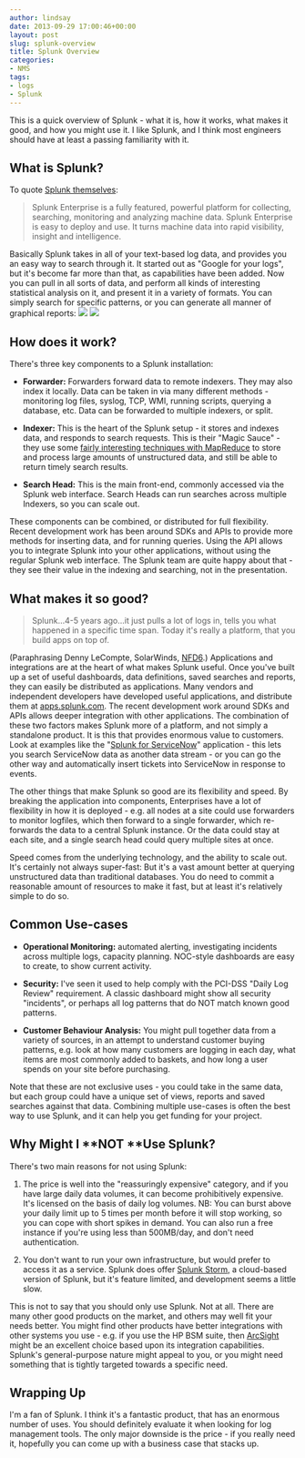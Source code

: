 ```yaml
---
author: lindsay
date: 2013-09-29 17:00:46+00:00
layout: post
slug: splunk-overview
title: Splunk Overview
categories:
- NMS
tags:
- logs
- Splunk
---
```


This is a quick overview of Splunk - what it is, how it works, what makes it good, and how you might use it. I like Splunk, and I think most engineers should have at least a passing familiarity with it.

## What is Splunk?

To quote [Splunk themselves](http://www.splunk.com/product):

> Splunk Enterprise is a fully featured, powerful platform for collecting, searching, monitoring and analyzing machine data. Splunk Enterprise is easy to deploy and use. It turns machine data into rapid visibility, insight and intelligence.

Basically Splunk takes in all of your text-based log data, and provides you an easy way to search through it. It started out as "Google for your logs", but it's become far more than that, as capabilities have been added. Now you can pull in all sorts of data, and perform all kinds of interesting statistical analysis on it, and present it in a variety of formats. You can simply search for specific patterns, or you can generate all manner of graphical reports:
[![](https://www.splunk.com/content/dam/splunk2/images/products/product-tour/splunk-enterprise/tour-search-investigate.png)](https://www.splunk.com/en_us/products/splunk-enterprise.html)
[![](https://www.splunk.com/content/dam/splunk2/images/products/product-tour/splunk-enterprise/05-correlate-complex-events-product-tour.png)](https://www.splunk.com/en_us/products/splunk-enterprise.html)


## How does it work?

There's three key components to a Splunk installation:

  * **Forwarder:** Forwarders forward data to remote indexers. They may also index it locally. Data can be taken in via many different methods - monitoring log files, syslog, TCP, WMI, running scripts, querying a database, etc. Data can be forwarded to multiple indexers, or split.

  * **Indexer:** This is the heart of the Splunk setup - it stores and indexes data, and responds to search requests. This is their "Magic Sauce" - they use some [fairly interesting techniques with MapReduce](http://www.splunk.com/web_assets/pdfs/secure/Splunk_and_MapReduce.pdf) to store and process large amounts of unstructured data, and still be able to return timely search results.

  * **Search Head:** This is the main front-end, commonly accessed via the Splunk web interface. Search Heads can run searches across multiple Indexers, so you can scale out.

These components can be combined, or distributed for full flexibility. Recent development work has been around SDKs and APIs to provide more methods for inserting data, and for running queries. Using the API allows you to integrate Splunk into your other applications, without using the regular Splunk web interface. The Splunk team are quite happy about that - they see their value in the indexing and searching, not in the presentation.


## What makes it so good?


> Splunk...4-5 years ago...it just pulls a lot of logs in, tells you what happened in a specific time span. Today it's really a platform, that you build apps on top of.

(Paraphrasing Denny LeCompte, SolarWinds, [NFD6](http://techfieldday.com/appearance/solarwinds-presents-at-networking-field-day-6/).)
Applications and integrations are at the heart of what makes Splunk useful. Once you've built up a set of useful dashboards, data definitions, saved searches and reports, they can easily be distributed as applications. Many vendors and independent developers have developed useful applications, and distribute them at [apps.splunk.com](http://apps.splunk.com). The recent development work around SDKs and APIs allows deeper integration with other applications. The combination of these two factors makes Splunk more of a platform, and not simply a standalone product. It is this that provides enormous value to customers. Look at examples like the "[Splunk for ServiceNow](http://apps.splunk.com/app/1228)" application - this lets you search ServiceNow data as another data stream - or you can go the other way and automatically insert tickets into ServiceNow in response to events.

The other things that make Splunk so good are its flexibility and speed. By breaking the application into components, Enterprises have a lot of flexibility in how it is deployed - e.g. all nodes at a site could use forwarders to monitor logfiles, which then forward to a single forwarder, which re-forwards the data to a central Splunk instance. Or the data could stay at each site, and a single search head could query multiple sites at once.

Speed comes from the underlying technology, and the ability to scale out. It's certainly not always super-fast: But it's a vast amount better at querying unstructured data than traditional databases. You do need to commit a reasonable amount of resources to make it fast, but at least it's relatively simple to do so.


## Common Use-cases


  * **Operational Monitoring:** automated alerting, investigating incidents across multiple logs, capacity planning. NOC-style dashboards are easy to create, to show current activity.

  * **Security:** I've seen it used to help comply with the PCI-DSS "Daily Log Review" requirement. A classic dashboard might show all security "incidents", or perhaps all log patterns that do NOT match known good patterns.

  * **Customer Behaviour Analysis:** You might pull together data from a variety of sources, in an attempt to understand customer buying patterns, e.g. look at how many customers are logging in each day, what items are most commonly added to baskets, and how long a user spends on your site before purchasing.

Note that these are not exclusive uses - you could take in the same data, but each group could have a unique set of views, reports and saved searches against that data. Combining multiple use-cases is often the best way to use Splunk, and it can help you get funding for your project.


## Why Might I **NOT **Use Splunk?


There's two main reasons for not using Splunk:


  1. The price is well into the "reassuringly expensive" category, and if you have large daily data volumes, it can become prohibitively expensive. It's licensed on the basis of daily log volumes. NB: You can burst above your daily limit up to 5 times per month before it will stop working, so you can cope with short spikes in demand. You can also run a free instance if you're using less than 500MB/day, and don't need authentication.

  2. You don't want to run your own infrastructure, but would prefer to access it as a service. Splunk does offer [Splunk Storm,](http://www.splunkstorm.com/) a cloud-based version of Splunk, but it's feature limited, and development seems a little slow.

This is not to say that you should only use Splunk. Not at all. There are many other good products on the market, and others may well fit your needs better. You might find other products have better integrations with other systems you use - e.g. if you use the HP BSM suite, then [ArcSight](http://www8.hp.com/us/en/software-solutions/software.html?compURI=1340712#.UjQpqWRgZVc) might be an excellent choice based upon its integration capabilities. Splunk's general-purpose nature might appeal to you, or you might need something that is tightly targeted towards a specific need.


## Wrapping Up

I'm a fan of Splunk. I think it's a fantastic product, that has an enormous number of uses. You should definitely evaluate it when looking for log management tools. The only major downside is the price - if you really need it, hopefully you can come up with a business case that stacks up.
